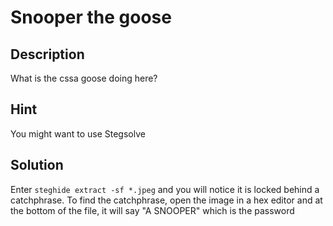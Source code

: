 # Snooper the goose

## Description

What is the cssa goose doing here? 

## Hint

You might want to use Stegsolve

## Solution

Enter `steghide extract -sf *.jpeg` and you will notice it is locked behind a catchphrase. To find the catchphrase, open the image in a hex editor and at the bottom of the file, it will say "A SNOOPER" which is the password

